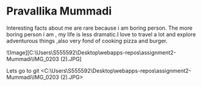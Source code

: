 # Pravallika Mummadi

Interesting facts about me are rare because i am boring person. The more boring person i am , my life is less dramatic.I love to travel a lot and explore adventurous things ,also very fond of cooking pizza and burger.

![Image][C:\Users\S555592\Desktop\webapps-repos\assignment2-Mummadi\IMG_0203 (2).JPG]

Lets go to git <C:\Users\S555592\Desktop\webapps-repos\assignment2-Mummadi\IMG_0203 (2).JPG> 
